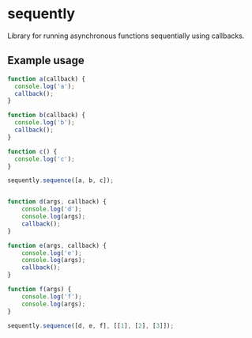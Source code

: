 sequently
=========

Library for running asynchronous functions sequentially using callbacks.

## Example usage

```javascript
function a(callback) {
  console.log('a');
  callback();
}

function b(callback) {
  console.log('b');
  callback();
}

function c() {
  console.log('c');
}

sequently.sequence([a, b, c]);


function d(args, callback) {
    console.log('d');
    console.log(args);
    callback();
}

function e(args, callback) {
    console.log('e');
    console.log(args);
    callback();
}

function f(args) {
    console.log('f');
    console.log(args);
}

sequently.sequence([d, e, f], [[1], [2], [3]]);
```
